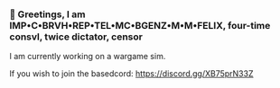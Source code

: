 ### 👋 Greetings, I am **IMP•C•BRVH•REP•TEL•MC•BGENZ•M•M•FELIX**, four-time consvl, twice dictator, censor

I am currently working on a wargame sim.

If you wish to join the basedcord: https://discord.gg/XB75prN33Z
